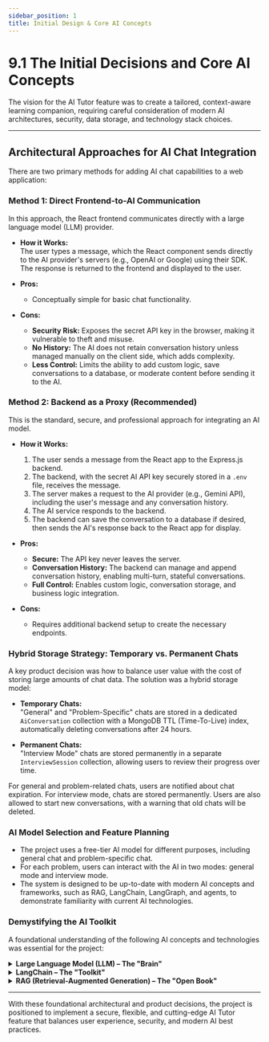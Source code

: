 ```yaml
---
sidebar_position: 1
title: Initial Design & Core AI Concepts
---
```


# 9.1 The Initial Decisions and Core AI Concepts

The vision for the AI Tutor feature was to create a tailored, context-aware learning companion, requiring careful consideration of modern AI architectures, security, data storage, and technology stack choices.

---

## Architectural Approaches for AI Chat Integration

There are two primary methods for adding AI chat capabilities to a web application:

### Method 1: Direct Frontend-to-AI Communication

In this approach, the React frontend communicates directly with a large language model (LLM) provider.

- **How it Works:**  
  The user types a message, which the React component sends directly to the AI provider's servers (e.g., OpenAI or Google) using their SDK. The response is returned to the frontend and displayed to the user.

- **Pros:**  
  - Conceptually simple for basic chat functionality.

- **Cons:**  
  - **Security Risk:** Exposes the secret API key in the browser, making it vulnerable to theft and misuse.
  - **No History:** The AI does not retain conversation history unless managed manually on the client side, which adds complexity.
  - **Less Control:** Limits the ability to add custom logic, save conversations to a database, or moderate content before sending it to the AI.

### Method 2: Backend as a Proxy (Recommended)

This is the standard, secure, and professional approach for integrating an AI model.

- **How it Works:**  
  1. The user sends a message from the React app to the Express.js backend.
  2. The backend, with the secret AI API key securely stored in a `.env` file, receives the message.
  3. The server makes a request to the AI provider (e.g., Gemini API), including the user's message and any conversation history.
  4. The AI service responds to the backend.
  5. The backend can save the conversation to a database if desired, then sends the AI's response back to the React app for display.

- **Pros:**  
  - **Secure:** The API key never leaves the server.
  - **Conversation History:** The backend can manage and append conversation history, enabling multi-turn, stateful conversations.
  - **Full Control:** Enables custom logic, conversation storage, and business logic integration.

- **Cons:**  
  - Requires additional backend setup to create the necessary endpoints.

### Hybrid Storage Strategy: Temporary vs. Permanent Chats

A key product decision was how to balance user value with the cost of storing large amounts of chat data. The solution was a hybrid storage model:

- **Temporary Chats:**  
  "General" and "Problem-Specific" chats are stored in a dedicated `AiConversation` collection with a MongoDB TTL (Time-To-Live) index, automatically deleting conversations after 24 hours.

- **Permanent Chats:**  
  "Interview Mode" chats are stored permanently in a separate `InterviewSession` collection, allowing users to review their progress over time.

For general and problem-related chats, users are notified about chat expiration. For interview mode, chats are stored permanently. Users are also allowed to start new conversations, with a warning that old chats will be deleted.

### AI Model Selection and Feature Planning

- The project uses a free-tier AI model for different purposes, including general chat and problem-specific chat.
- For each problem, users can interact with the AI in two modes: general mode and interview mode.
- The system is designed to be up-to-date with modern AI concepts and frameworks, such as RAG, LangChain, LangGraph, and agents, to demonstrate familiarity with current AI technologies.

### Demystifying the AI Toolkit

A foundational understanding of the following AI concepts and technologies was essential for the project:

<details>
  <summary><strong>Large Language Model (LLM) – The "Brain"</strong></summary>
  <div>
    <p>
      <strong>General Explanation:</strong>  
      An LLM is like a super-intelligent librarian who has read nearly every book, article, and website in the world up to a certain date. It can answer questions, write essays, and hold conversations on a wide range of topics.
    </p>
    <p>
      <strong>Formal Definition:</strong>  
      A Large Language Model (LLM) is a deep learning model (typically a Transformer) pre-trained on massive text datasets. It can understand, process, and generate human-like text.
    </p>
    <p>
      <strong>Relevance:</strong>  
      The LLM is the core engine of the "Chat with AI" feature. In this project, Google's Gemini model serves as the AI's brain.
    </p>
  </div>
</details>

<details>
  <summary><strong>LangChain – The "Toolkit"</strong></summary>
  <div>
    <p>
      <strong>General Explanation:</strong>  
      LangChain is not an AI model, but a toolkit and framework that helps orchestrate complex, multi-step AI workflows. It allows chaining together different tools and managing conversation history.
    </p>
    <p>
      <strong>Formal Definition:</strong>  
      LangChain is an open-source framework for building applications powered by LLMs. It provides modular components ("chains" and "agents") to connect LLMs to external data, manage history, structure prompts, and build complex workflows.
    </p>
    <p>
      <strong>Relevance:</strong>  
      LangChain is used in the backend (`aiService.js`) to structure prompts, manage conversation history, and implement RAG by connecting to the database and passing relevant data to the AI.
    </p>
  </div>
</details>

<details>
  <summary><strong>RAG (Retrieval-Augmented Generation) – The "Open Book"</strong></summary>
  <div>
    <p>
      <strong>General Explanation:</strong>  
      RAG allows the AI to answer questions based on specific, private data (e.g., a user's problem database) by retrieving relevant information and augmenting the AI's prompt with it.
    </p>
    <p>
      <strong>Formal Definition:</strong>  
      Retrieval-Augmented Generation (RAG) is an architectural pattern that enhances an LLM's response by grounding it in external, context-specific data. It involves:
      <ol>
        <li><strong>Retrieval:</strong> Searching a knowledge base for relevant information.</li>
        <li><strong>Generation:</strong> Combining the retrieved data with the user's query and passing it to the LLM for a grounded response.</li>
      </ol>
    </p>
    <p>
      <strong>Relevance:</strong>  
      RAG is the cornerstone of the problem-specific chat. The backend controller for `/ai/problem-chat` retrieves the relevant problem from MongoDB and augments the AI's prompt, enabling focused, context-aware conversations.
    </p>
  </div>
</details>

---

With these foundational architectural and product decisions, the project is positioned to implement a secure, flexible, and cutting-edge AI Tutor feature that balances user experience, security, and modern AI best practices.